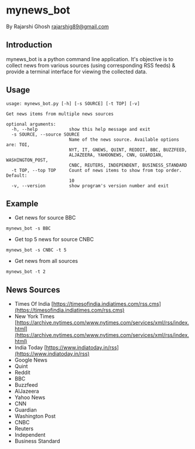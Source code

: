 # mynews_bot
By Rajarshi Ghosh <rajarshig89@gmail.com>

Introduction
------------
mynews_bot is a python command line application. It's objective is to collect news from various sources (using corresponding RSS feeds) & provide a terminal interface for viewing the collected data.

Usage
------------
```
usage: mynews_bot.py [-h] [-s SOURCE] [-t TOP] [-v]

Get news items from multiple news sources

optional arguments:
  -h, --help            show this help message and exit
  -s SOURCE, --source SOURCE
                        Name of the news source. Available options are: TOI,
                        NYT, IT, GNEWS, QUINT, REDDIT, BBC, BUZZFEED,
                        ALJAZEERA, YAHOONEWS, CNN, GUARDIAN, WASHINGTON_POST,
                        CNBC, REUTERS, INDEPENDENT, BUSINESS_STANDARD
  -t TOP, --top TOP     Count of news items to show from top order. Default:
                        10
  -v, --version         show program's version number and exit
```

Example
------------
- Get news for source BBC
```
mynews_bot -s BBC
```
- Get top 5 news for source CNBC
```
mynews_bot -s CNBC -t 5
``` 
- Get news from all sources
```
mynews_bot -t 2
```
## News Sources
- Times Of India [https://timesofindia.indiatimes.com/rss.cms](https://timesofindia.indiatimes.com/rss.cms)
- New York Times [https://archive.nytimes.com/www.nytimes.com/services/xml/rss/index.html](https://archive.nytimes.com/www.nytimes.com/services/xml/rss/index.html)
- India Today [https://www.indiatoday.in/rss](https://www.indiatoday.in/rss)
- Google News
- Quint
- Reddit
- BBC
- Buzzfeed
- AlJazeera
- Yahoo News
- CNN
- Guardian
- Washington Post
- CNBC
- Reuters
- Independent
- Business Standard
